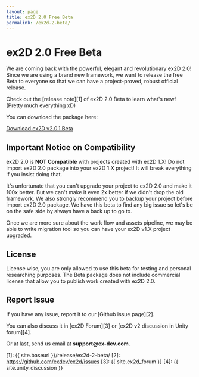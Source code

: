 ```yaml
---
layout: page
title: ex2D 2.0 Free Beta
permalink: /ex2d-2-beta/
---
```


# ex2D 2.0 Free Beta

We are coming back with the powerful, elegant and revolutionary ex2D 2.0! Since we are using a brand new framework, we want to
 release the free Beta to everyone so that we can have a project-proved, robust official release.

Check out the [release note][1] of ex2D 2.0 Beta to learn what's new! (Pretty much everything xD)

You can download the package here:

<a href="{{ site.baseurl }}/download/ex2d_v2.0.1_beta_130818.unitypackage" class="downloadBtn">Download ex2D v2.0.1 Beta</a>

## Important Notice on Compatibility

ex2D 2.0 is __NOT Compatible__ with projects created with ex2D 1.X! Do not import ex2D 2.0 package into your ex2D 1.X project!
 It will break everything if you insist doing that. 

It's unfortunate that you can't upgrade your project to ex2D 2.0 and make it 100x better. But we can't make it even 2x better if
 we didn't drop the old framework. We also strongly recommend you to backup your project before import ex2D 2.0 package. We have
 this beta to find any big issue so let's be on the safe side by always have a back up to go to.

Once we are more sure about the work flow and assets pipeline, we may be able to write migration tool so you can have your 
 ex2D v1.X project upgraded.

## License

License wise, you are only allowed to use this beta for testing and personal researching purposes. The Beta package does not
 include commercial license that allow you to publish work created with ex2D 2.0.

## Report Issue

If you have any issue, report it to our [Github issue page][2].

You can also discuss it in [ex2D Forum][3] or [ex2D v2 discussion in Unity forum][4].

Or at last, send us email at __support@ex-dev.com__.

[1]: {{ site.baseurl }}/release/ex2d-2-beta/
[2]: https://github.com/exdev/ex2d/issues
[3]: {{ site.ex2d_forum }} 
[4]: {{ site.unity_discussion }} 
